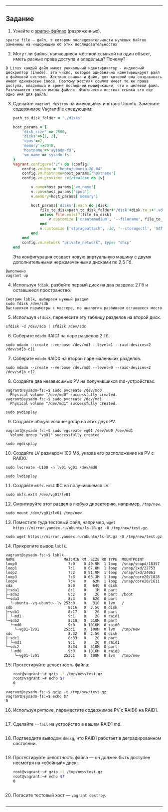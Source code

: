 ------

## Задание

1. Узнайте о [sparse-файлах](https://ru.wikipedia.org/wiki/%D0%A0%D0%B0%D0%B7%D1%80%D0%B5%D0%B6%D1%91%D0%BD%D0%BD%D1%8B%D0%B9_%D1%84%D0%B0%D0%B9%D0%BB) (разряженных).
```
sparse file — файл, в котором последовательности нулевых байтов заменены на информацию об этих последовательностях
```

2. Могут ли файлы, являющиеся жёсткой ссылкой на один объект, иметь разные права доступа и владельца? Почему?
```
В Linux каждый файл имеет уникальный идентификатор - индексный дескриптор (inode). Это число, которое однозначно идентифицирует файл в файловой системе. Жесткая ссылка и файл, для которой она создавалась имеют одинаковые inode. Поэтому жесткая ссылка имеет те же права доступа, владельца и время последней модификации, что и целевой файл. Различаются только имена файлов. Фактически жесткая ссылка это еще одно имя для файла.
```

3. Сделайте `vagrant destroy` на имеющийся инстанс Ubuntu. Замените содержимое Vagrantfile следующим:

    ```ruby
    path_to_disk_folder = './disks'

    host_params = {
        'disk_size' => 2560,
        'disks'=>[1, 2],
        'cpus'=>2,
        'memory'=>2048,
        'hostname'=>'sysadm-fs',
        'vm_name'=>'sysadm-fs'
    }
    Vagrant.configure("2") do |config|
        config.vm.box = "bento/ubuntu-20.04"
        config.vm.hostname=host_params['hostname']
        config.vm.provider :virtualbox do |v|

            v.name=host_params['vm_name']
            v.cpus=host_params['cpus']
            v.memory=host_params['memory']

            host_params['disks'].each do |disk|
                file_to_disk=path_to_disk_folder+'/disk'+disk.to_s+'.vdi'
                unless File.exist?(file_to_disk)
                    v.customize ['createmedium', '--filename', file_to_disk, '--size', host_params['disk_size']]
                end
                v.customize ['storageattach', :id, '--storagectl', 'SATA Controller', '--port', disk.to_s, '--device', 0, '--type', 'hdd', '--medium', file_to_disk]
            end
        end
        config.vm.network "private_network", type: "dhcp"
    end
    ```

    Эта конфигурация создаст новую виртуальную машину с двумя дополнительными неразмеченными дисками по 2,5 Гб.
```
Выполнено
vagrant up
```

4. Используя `fdisk`, разбейте первый диск на два раздела: 2 Гб и оставшееся пространство.
```
Смотрим lsblk, выбираем нужный раздел
sudo fdisk /dev/sdb
Выставляем параметры в мастере, по аналогии разбиваем оставшееся место
```

5. Используя `sfdisk`, перенесите эту таблицу разделов на второй диск.
```
sfdisk -d /dev/sdb | sfdisk /dev/sdc
```

6. Соберите `mdadm` RAID1 на паре разделов 2 Гб.
```
sudo mdadm --create --verbose /dev/md1 --level=1 --raid-devices=2 /dev/sd[b-c]1
```

7. Соберите `mdadm` RAID0 на второй паре маленьких разделов.
```
sudo mdadm --create --verbose /dev/md0 --level=0 --raid-devices=2 /dev/sd[b-c]2
```

8. Создайте два независимых PV на получившихся md-устройствах.
```
vagrant@sysadm-fs:~$ sudo pvcreate /dev/md0
  Physical volume "/dev/md0" successfully created.
vagrant@sysadm-fs:~$ sudo pvcreate /dev/md1
  Physical volume "/dev/md1" successfully created.
  
sudo pvdisplay
```

9. Создайте общую volume-group на этих двух PV.
```
vagrant@sysadm-fs:~$ sudo vgcreate vg01 /dev/md0 /dev/md1
  Volume group "vg01" successfully created
 
sudo vgdisplay
```

10. Создайте LV размером 100 Мб, указав его расположение на PV с RAID0.
```
sudo lvcreate -L100 -n lv01 vg01 /dev/md0

sudo lvdisplay
```

11. Создайте `mkfs.ext4` ФС на получившемся LV.
```
sudo mkfs.ext4 /dev/vg01/lv01
```

12. Смонтируйте этот раздел в любую директорию, например, `/tmp/new`.
```
sudo mount /dev/vg01/lv01 /tmp/new
```

13. Поместите туда тестовый файл, например, `wget https://mirror.yandex.ru/ubuntu/ls-lR.gz -O /tmp/new/test.gz`.
```
sudo wget https://mirror.yandex.ru/ubuntu/ls-lR.gz -O /tmp/new/test.gz
```

14. Прикрепите вывод `lsblk`.
```
vagrant@sysadm-fs:~$ lsblk
NAME                      MAJ:MIN RM  SIZE RO TYPE  MOUNTPOINT
loop0                       7:0    0 49.9M  1 loop  /snap/snapd/18357
loop1                       7:1    0 67.8M  1 loop  /snap/lxd/22753
loop2                       7:2    0 91.9M  1 loop  /snap/lxd/24061
loop3                       7:3    0 63.3M  1 loop  /snap/core20/1828
loop4                       7:4    0   62M  1 loop  /snap/core20/1611
sda                         8:0    0   64G  0 disk
├─sda1                      8:1    0    1M  0 part
├─sda2                      8:2    0    2G  0 part  /boot
└─sda3                      8:3    0   62G  0 part
  └─ubuntu--vg-ubuntu--lv 253:0    0   31G  0 lvm   /
sdb                         8:16   0  2.5G  0 disk
├─sdb1                      8:17   0    2G  0 part
│ └─md1                     9:1    0    2G  0 raid1
└─sdb2                      8:18   0  510M  0 part
  └─md0                     9:0    0 1016M  0 raid0
    └─vg01-lv01           253:1    0  100M  0 lvm   /tmp/new
sdc                         8:32   0  2.5G  0 disk
├─sdc1                      8:33   0    2G  0 part
│ └─md1                     9:1    0    2G  0 raid1
└─sdc2                      8:34   0  510M  0 part
  └─md0                     9:0    0 1016M  0 raid0
    └─vg01-lv01           253:1    0  100M  0 lvm   /tmp/new
```

15. Протестируйте целостность файла:

    ```bash
    root@vagrant:~# gzip -t /tmp/new/test.gz
    root@vagrant:~# echo $?
    0
    ```
```
vagrant@sysadm-fs:~$ gzip -t /tmp/new/test.gz
vagrant@sysadm-fs:~$ echo $?
0
```

16. Используя pvmove, переместите содержимое PV с RAID0 на RAID1.
```

```

17. Сделайте `--fail` на устройство в вашем RAID1 md.
```

```

18. Подтвердите выводом `dmesg`, что RAID1 работает в деградированном состоянии.
```

```

19. Протестируйте целостность файла — он должен быть доступен несмотря на «сбойный» диск:

    ```bash
    root@vagrant:~# gzip -t /tmp/new/test.gz
    root@vagrant:~# echo $?
    0
    ```
```

```

20. Погасите тестовый хост — `vagrant destroy`.
```

```

----
